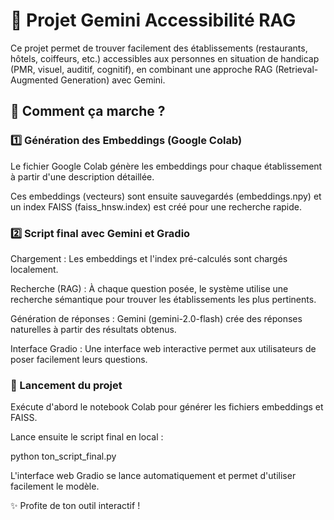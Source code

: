 # 📌 Projet Gemini Accessibilité RAG

Ce projet permet de trouver facilement des établissements (restaurants, hôtels, coiffeurs, etc.) accessibles aux personnes en situation de handicap (PMR, visuel, auditif, cognitif), en combinant une approche RAG (Retrieval-Augmented Generation) avec Gemini.

## 🔧 Comment ça marche ?

### 1️⃣ Génération des Embeddings (Google Colab)

Le fichier Google Colab génère les embeddings pour chaque établissement à partir d'une description détaillée.

Ces embeddings (vecteurs) sont ensuite sauvegardés (embeddings.npy) et un index FAISS (faiss_hnsw.index) est créé pour une recherche rapide.

### 2️⃣ Script final avec Gemini et Gradio

Chargement : Les embeddings et l'index pré-calculés sont chargés localement.

Recherche (RAG) : À chaque question posée, le système utilise une recherche sémantique pour trouver les établissements les plus pertinents.

Génération de réponses : Gemini (gemini-2.0-flash) crée des réponses naturelles à partir des résultats obtenus.

Interface Gradio : Une interface web interactive permet aux utilisateurs de poser facilement leurs questions.

### 🚀 Lancement du projet

Exécute d'abord le notebook Colab pour générer les fichiers embeddings et FAISS.

Lance ensuite le script final en local :

python ton_script_final.py

L'interface web Gradio se lance automatiquement et permet d'utiliser facilement le modèle.

✨ Profite de ton outil interactif !




